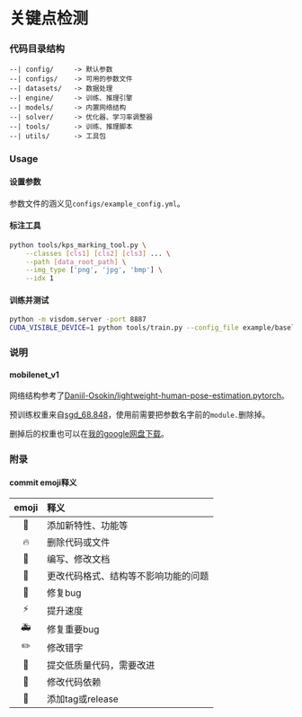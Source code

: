 # 关键点检测

### 代码目录结构

```text
--| config/     -> 默认参数
--| configs/    -> 可用的参数文件
--| datasets/   -> 数据处理
--| engine/     -> 训练、推理引擎
--| models/     -> 内置网络结构
--| solver/     -> 优化器、学习率调整器
--| tools/      -> 训练、推理脚本
--| utils/      -> 工具包
```

### Usage

#### 设置参数

参数文件的涵义见`configs/example_config.yml`。

#### 标注工具

```sh
python tools/kps_marking_tool.py \
    --classes [cls1] [cls2] [cls3] ... \
    --path [data_root_path] \
    --img_type ['png', 'jpg', 'bmp'] \
    --idx 1
```

#### 训练并测试

```sh
python -m visdom.server -port 8887
CUDA_VISIBLE_DEVICE=1 python tools/train.py --config_file example/baseline/v0/resnet34.yml VISDOM.PORT 8887
```

### 说明

#### mobilenet_v1

网络结构参考了[Daniil-Osokin/lightweight-human-pose-estimation.pytorch](https://github.com/Daniil-Osokin/lightweight-human-pose-estimation.pytorch)。

预训练权重来自[sgd_68.848](https://github.com/marvis/pytorch-mobilenet)，使用前需要把参数名字前的`module.`删除掉。

删掉后的权重也可以在[我的google网盘下载](https://drive.google.com/file/d/1EYHq40eTpk5FeWxaMrFS4BHxndoZAOKj/view?usp=sharing)。

### 附录

#### commit emoji释义

| emoji | 释义 |
| :-: | :- |
| :tada: | 添加新特性、功能等 |
| :fire: | 删除代码或文件 |
| :memo: | 编写、修改文档 |
| :art: | 更改代码格式、结构等不影响功能的问题 |
| :bug: | 修复bug |
| :zap: | 提升速度 |
| :ambulance: | 修复重要bug |
| :pencil2: | 修改错字 |
| :poop: | 提交低质量代码，需要改进 |
| :wrench: | 修改代码依赖 |
| :bookmark: | 添加tag或release |

